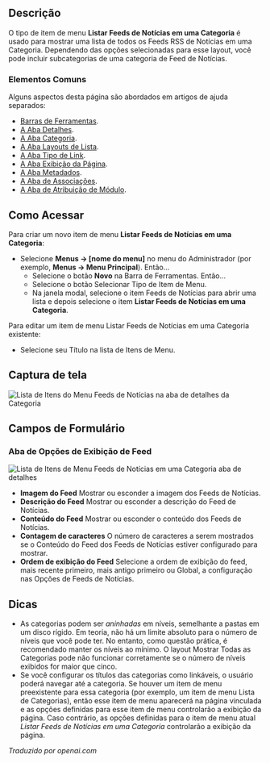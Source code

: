 <!-- Filename: Help4.x:Menu_Item:_List_News_Feeds_in_a_Category  / Display title: Listar Feeds de Notícias em uma Categoria -->

## Descrição

O tipo de item de menu **Listar Feeds de Notícias em uma Categoria** é usado para mostrar uma lista de todos os Feeds RSS de Notícias em uma Categoria. Dependendo das opções selecionadas para esse layout, você pode incluir subcategorias de uma categoria de Feed de Notícias.

### Elementos Comuns

Alguns aspectos desta página são abordados em artigos de ajuda separados:

* [Barras de Ferramentas](jdocmanual?article=help/common-elements/toolbars).
* [A Aba Detalhes](jdocmanual?article=help/menu-items-common/menu-item-details).
* [A Aba Categoria](jdocmanual?article=help/menu-items-common/menu-item-category).
* [A Aba Layouts de Lista](jdocmanual?article=help/menu-items-common/menu-item-list-layouts).
* [A Aba Tipo de Link](jdocmanual?article=help/menu-items-common/menu-item-link-type).
* [A Aba Exibição da Página](jdocmanual?article=help/menu-items-common/menu-item-page-display).
* [A Aba Metadados](jdocmanual?article=help/menu-items-common/menu-item-metadata).
* [A Aba de Associações](jdocmanual?article=help/common-elements/edit-associations).
* [A Aba de Atribuição de Módulo](jdocmanual?article=help/menu-items-common/menu-item-module-assignment).

## Como Acessar

Para criar um novo item de menu **Listar Feeds de Notícias em uma Categoria**:

- Selecione **Menus → \[nome do menu\]** no menu do Administrador
  (por exemplo, **Menus → Menu Principal**). Então...
  - Selecione o botão **Novo** na Barra de Ferramentas. Então...
  - Selecione o botão Selecionar Tipo de Item de Menu.
  - Na janela modal, selecione o item Feeds de Notícias para abrir uma lista e
    depois selecione o item **Listar Feeds de Notícias em uma Categoria**.

Para editar um item de menu Listar Feeds de Notícias em uma Categoria existente:

- Selecione seu Título na lista de Itens de Menu.

## Captura de tela

![Lista de Itens do Menu Feeds de Notícias na aba de detalhes da Categoria](../../../ptbr/images/menu-items/news-feeds-list-newsfeeds-in-a-category-details-tab.png)

## Campos de Formulário

### Aba de Opções de Exibição de Feed

![Lista de Itens de Menu Feeds de Notícias em uma Categoria aba de detalhes](../../../ptbr/images/menu-items/news-feeds-list-newfeeds-in-a-category-feed-display-options-tab.png)

- **Imagem do Feed** Mostrar ou esconder a imagem dos Feeds de Notícias.
- **Descrição do Feed** Mostrar ou esconder a descrição do Feed de Notícias.
- **Conteúdo do Feed** Mostrar ou esconder o conteúdo dos Feeds de Notícias.
- **Contagem de caracteres** O número de caracteres a serem mostrados se o Conteúdo do Feed
  dos Feeds de Notícias estiver configurado para mostrar.
- **Ordem de exibição do Feed** Selecione a ordem de exibição do feed, mais recente primeiro,
  mais antigo primeiro ou Global, a configuração nas Opções de Feeds de Notícias.

## Dicas

- As categorias podem ser *aninhadas* em níveis, semelhante a pastas em um disco rígido. Em teoria, não há um limite absoluto para o número de níveis que você pode ter. No entanto, como questão prática, é recomendado manter os níveis ao mínimo. O layout Mostrar Todas as Categorias pode não funcionar corretamente se o número de níveis exibidos for maior que cinco.
- Se você configurar os títulos das categorias como linkáveis, o usuário poderá navegar até a categoria. Se houver um item de menu preexistente para essa categoria (por exemplo, um item de menu Lista de Categorias), então esse item de menu aparecerá na página vinculada e as opções definidas para esse item de menu controlarão a exibição da página. Caso contrário, as opções definidas para o item de menu atual *Listar Feeds de Notícias em uma Categoria* controlarão a exibição da página.

*Traduzido por openai.com*

